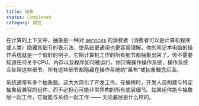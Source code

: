 ```yaml
---
title: 抽象
status: Completed
category: 属性
---
```


在计算的上下文中，抽象是一种对 [services](/service/) 的消费者（消费者可以是计算机程序或人类）隐藏其细节的表示法，使系统更通用也更容易理解。你的笔记本电脑的操作系统就是一个很好的例子。它把计算机工作的所有细节都抽象出来了。你不需要知道任何关于CPU、内存以及程序如何被运行，你只需操作操作系统，操作系统会处理这些细节。所有这些细节都隐藏在操作系统的“幕布”或抽象概念后面。

系统通常有多个抽象层。这大大简化了开发工作。在编程时，开发人员构建与特定抽象层兼容的组件，而不必担心可能非常异构的所有底层细节。如果组件能与抽象层一起工作，它就能与系统一起工作 —— 无论底层是什么样的。

